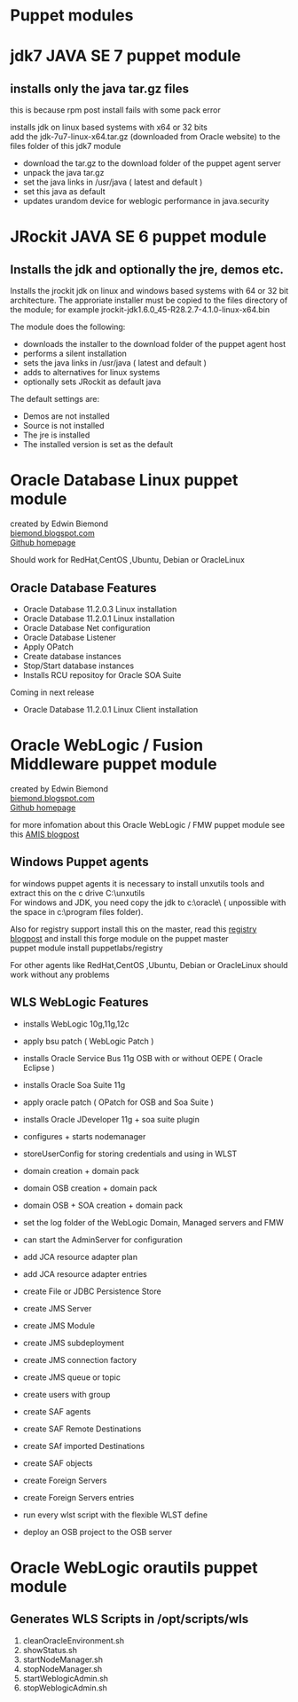 Puppet modules
==============

jdk7 JAVA SE 7 puppet module
============================== 

installs only the java tar.gz files
-----------------------------------
this is because rpm post install fails with some pack error

installs jdk on linux based systems with x64 or 32 bits   
add the jdk-7u7-linux-x64.tar.gz (downloaded from Oracle website) to the files folder of this jdk7 module

- download the tar.gz to the download folder of the puppet agent server
- unpack the java tar.gz
- set the java links in /usr/java ( latest and default ) 
- set this java as default
- updates urandom device for weblogic performance in java.security

JRockit JAVA SE 6 puppet module
==============================

Installs the jdk and optionally the jre, demos etc.
---------------------------------------------------

Installs the jrockit jdk on linux and windows based systems with 64 or 32 bit architecture. The approriate installer must be copied to the files directory of the module; for example jrockit-jdk1.6.0_45-R28.2.7-4.1.0-linux-x64.bin

The module does the following:

- downloads the installer to the download folder of the puppet agent host
- performs a silent installation
- sets the java links in /usr/java ( latest and default ) 
- adds to alternatives for linux systems
- optionally sets JRockit as default java

The default settings are:

- Demos are not installed
- Source is not installed
- The jre is installed
- The installed version is set as the default


Oracle Database Linux puppet module
=================================================

created by Edwin Biemond   
[biemond.blogspot.com](http://biemond.blogspot.com)    
[Github homepage](https://github.com/biemond/puppet)    

Should work for RedHat,CentOS ,Ubuntu, Debian or OracleLinux 

Oracle Database Features
---------------------------

- Oracle Database 11.2.0.3 Linux installation
- Oracle Database 11.2.0.1 Linux installation
- Oracle Database Net configuration   
- Oracle Database Listener   
- Apply OPatch  
- Create database instances  
- Stop/Start database instances  
- Installs RCU repositoy for Oracle SOA Suite   

Coming in next release

- Oracle Database 11.2.0.1 Linux Client installation
   
  

Oracle WebLogic / Fusion Middleware puppet module
=================================================

created by Edwin Biemond   
[biemond.blogspot.com](http://biemond.blogspot.com)    
[Github homepage](https://github.com/biemond/puppet)    

for more infomation about this Oracle WebLogic / FMW puppet module see this [AMIS blogpost](http://technology.amis.nl/2012/10/13/configure-fmw-servers-with-puppet/)

Windows Puppet agents
--------------
for windows puppet agents it is necessary to install unxutils tools and extract this on the c drive C:\unxutils<br>
For windows and JDK, you need copy the jdk to c:\oracle\ ( unpossible with the space in c:\program files folder).<br>

Also for registry support install this on the master, read this [registry blogpost](http://puppetlabs.com/blog/module-of-the-week-puppetlabs-registry-windows/) and install this forge module on the puppet master<br>
puppet module install puppetlabs/registry

For other agents like RedHat,CentOS ,Ubuntu, Debian or OracleLinux should work without any problems 

WLS WebLogic Features
---------------------------

- installs WebLogic 10g,11g,12c
- apply bsu patch ( WebLogic Patch )

- installs Oracle Service Bus 11g OSB with or without OEPE ( Oracle Eclipse )
- installs Oracle Soa Suite 11g 
- apply oracle patch ( OPatch for OSB and Soa Suite )

- installs Oracle JDeveloper 11g + soa suite plugin

- configures + starts nodemanager
- storeUserConfig for storing credentials and using in WLST

- domain creation + domain pack
- domain OSB creation + domain pack
- domain OSB + SOA creation + domain pack
- set the log folder of the WebLogic Domain, Managed servers and FMW   

- can start the AdminServer for configuration 
- add JCA resource adapter plan
- add JCA resource adapter entries
- create File or JDBC Persistence Store
- create JMS Server
- create JMS Module
- create JMS subdeployment
- create JMS connection factory
- create JMS queue or topic
- create users with group
- create SAF agents 
- create SAF Remote Destinations
- create SAf imported Destinations
- create SAF objects
- create Foreign Servers
- create Foreign Servers entries
- run every wlst script with the flexible WLST define
- deploy an OSB project to the OSB server



Oracle WebLogic orautils puppet module
=======================================================

Generates WLS Scripts in /opt/scripts/wls
-----------------------------------------

1. cleanOracleEnvironment.sh
2. showStatus.sh
3. startNodeManager.sh
4. stopNodeManager.sh
5. startWeblogicAdmin.sh
6. stopWeblogicAdmin.sh                                            